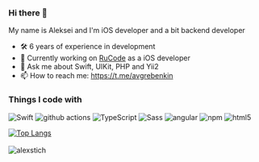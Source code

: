 ### Hi there 👋

My name is Aleksei and I'm iOS developer and a bit backend developer 

- 🛠 6 years of experience in development
- 🔭 Currently working on [RuCode](http://rucode.org/) as a iOS developer
- 💬 Ask me about Swift, UIKit, PHP and Yii2
- 📫 How to reach me: https://t.me/avgrebenkin

<h3>Things I code with</h3>
<p>
  <img alt="Swift" src="https://img.shields.io/badge/-Swift-#F05138?style=flat-square&logo=swift&logoColor=white" />
  <img alt="github actions" src="https://img.shields.io/badge/-Github_Actions-2088FF?style=flat-square&logo=github-actions&logoColor=white" />
  <img alt="TypeScript" src="https://img.shields.io/badge/-TypeScript-007ACC?style=flat-square&logo=typescript&logoColor=white" />
  <img alt="Sass" src="https://img.shields.io/badge/-Sass-CC6699?style=flat-square&logo=sass&logoColor=white" />
  <img alt="angular" src="https://img.shields.io/badge/-Angular-DD0031?style=flat-square&logo=angular&logoColor=white" />
  <img alt="npm" src="https://img.shields.io/badge/-NPM-CB3837?style=flat-square&logo=npm&logoColor=white" />
  <img alt="html5" src="https://img.shields.io/badge/-HTML5-E34F26?style=flat-square&logo=html5&logoColor=white" />
</p>

[![Top Langs](https://github-readme-stats.vercel.app/api/top-langs/?username=alexstich&hide=html&layout=compact)](https://github.com/alexstich)
<br/><br/>
<img align="left" src="https://komarev.com/ghpvc/?username=alexstich&label=Profile%20Views%20&color=AC1F21&style=flat-square" alt="alexstich" />


<!--
**alexstich/alexstich** is a ✨ _special_ ✨ repository because its `README.md` (this file) appears on your GitHub profile.

Here are some ideas to get you started:

- 🔭 I’m currently working on ...
- 🌱 I’m currently learning ...
- 👯 I’m looking to collaborate on ...
- 🤔 I’m looking for help with ...
- 💬 Ask me about ...
- 📫 How to reach me: ...
- 😄 Pronouns: ...
- ⚡ Fun fact: ...
-->
